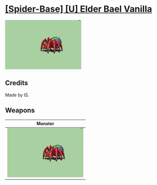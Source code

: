 # [\[Spider-Base\] \[U\] Elder Bael Vanilla](./)

<img src="./8.%20Monster/Monster_000.png" alt="[Spider-Base] [U] Elder Bael Vanilla standing" />

## Credits

Made by IS.

## Weapons


|Monster |
|  :---: |
| <img alt="Monster animation" src="./8.%20Monster/Monster.gif" /> |
